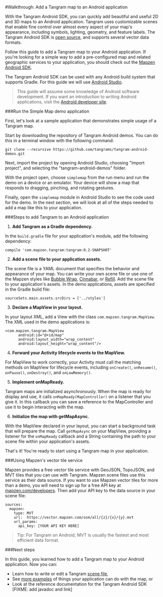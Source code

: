 #Walkthrough: Add a Tangram map to an Android application

With the Tangram Android SDK, you can quickly add beautiful and useful 2D and 3D maps to an Android application. Tangram uses customizable scenes that enable fine control over almost every aspect of your map's appearance, including symbols, lighting, geometry, and feature labels. The Tangram Android SDK is [open source](https://github.com/tangrams/tangram-es), and supports several vector data formats.

Follow this guide to add a Tangram map to your Android application. If you're looking for a simple way to add a pre-configured map and related geographic services to your application, you should check out the [Mapzen Android SDK](https://mapzen.com/documentation/android/).

The Tangram Android SDK can be used with any Android build system that supports Gradle. For this guide we will use [Android Studio](http://developer.android.com/sdk/index.html).

> This guide will assume some knowledge of Android software development. If you want an introduction to writing Android applications, visit the [Android developer site](http://developer.android.com/training/index.html).

###Run the Simple Map demo application

First, let's look at a sample application that demonstrates simple usage of a Tangram map.

Start by downloading the repository of Tangram Android demos. You can do this in a terminal window with the following command:

```
git clone --recursive https://github.com/tangrams/tangram-android-demos.git
```

Next, import the project by opening Android Studio, choosing "Import project", and selecting the "tangram-android-demos" folder.

With the project open, choose `simplemap` from the run menu and run the demo on a device or an emulator. Your device will show a map that responds to dragging, pinching, and rotating gestures.

Finally, open the `simplemap` module in Android Studio to see the code used for the demo. In the next section, we will look at all of the steps needed to add a map like this to your application.

###Steps to add Tangram to an Android application

1. **Add Tangram as a Gradle dependency.**

  In the `build.gradle` file for your application's module, add the following dependency:

  ```
  compile 'com.mapzen.tangram:tangram:0.2-SNAPSHOT'
  ```

2. **Add a scene file to your application assets.**

  The scene file is a YAML document that specifies the behavior and appearance of your map. You can write your own scene file or use one of the Mapzen styles like [Bubble Wrap](https://github.com/tangrams/bubble-wrap), [Cinnabar](https://github.com/tangrams/cinnabar-style), or [Refill](https://github.com/tangrams/refill-style). Add the scene file to your application's assets. In the demo applications, assets are specified in the Gradle build file:
  
  ```
  sourceSets.main.assets.srcDirs = ['../styles']
  ```

3. **Declare a MapView in your layout.**

  In your layout XML, add a View with the class `com.mapzen.tangram.MapView`. The XML used in the demo applications is:
  
  ```
  <com.mapzen.tangram.MapView
        android:id="@+id/map"
        android:layout_width="wrap_content"
        android:layout_height="wrap_content"/>
  ```

4. **Forward your Activity lifecycle events to the MapView.**

  For MapView to work correctly, your Activity must call the matching methods on MapView for lifecycle events, including `onCreate()`, `onResume()`, `onPause()`, `onDestroy()`, and `onLowMemory()`. 

5. **Implement onMapReady.**

  Tangram maps are initialized asynchronously. When the map is ready for display and use, it calls `onMapReady(MapController)` on a listener that you give it. In this callback you can save a reference to the MapController and use it to begin interacting with the map. 

6. **Initialize the map with getMapAsync.**

  With the MapView declared in your layout, you can start a background task that will prepare the map. Call `getMapAsync` on your MapView, providing a listener for the `onMapReady` callback and a String containing the path to your scene file within your application's assets. 
  
That's it! You're ready to start using a Tangram map in your application. 

###Using Mapzen's vector tile service

Mapzen provides a free vector tile service with GeoJSON, TopoJSON, and MVT tiles that you can use with Tangram. Mapzen scene files use this service as their data source. If you want to use Mapzen vector tiles for more than a demo, you will need to sign up for a free API key at [mapzen.com/developers](https://mapzen.com/developers). Then add your API key to the data source in your scene file:

```
sources:
  mapzen:
    type: MVT
    url:  https://vector.mapzen.com/osm/all/{z}/{x}/{y}.mvt
    url_params:
      api_key: [YOUR API KEY HERE]
```

> Tip: For Tangram on Android, MVT is usually the fastest and most efficient data format.

###Next steps

In this guide, you learned how to add a Tangram map to your Android application. Now you can:

 - Learn how to write or edit a Tangram [scene file](https://mapzen.com/documentation/tangram/Scene-file/),
 - See [more examples](https://github.com/tangrams/tangram-android-demos) of things your application can do with the map, or
 - Look at the reference documentation for the Tangram Android SDK [FIXME: add javadoc and link]

